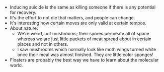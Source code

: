 - Inducing suicide is the same as killing someone if there is any potential for recovery.
- It's the effort to not die that matters, and people can change.
- It's interesting how certain moves are only valid at certain tempos.
- About nature:
	- We're weird, not mushrooms; their spores permeate all of space whereas we are just little packets of meat spread about in certain places and not in others.
	- I saw mushrooms which normally look like moth wings turned white once their meal was almost finished. They are little color sponges!
- Floaters are probably the best way we have to learn about the molecular world.